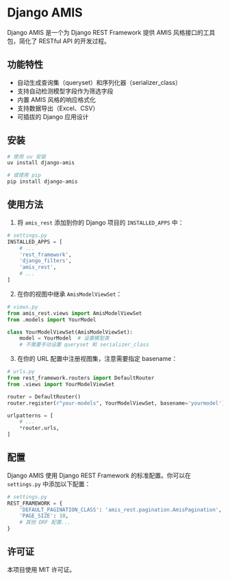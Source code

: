 # Django AMIS

Django AMIS 是一个为 Django REST Framework 提供 AMIS 风格接口的工具包，简化了 RESTful API 的开发过程。

## 功能特性

- 自动生成查询集（queryset）和序列化器（serializer_class）
- 支持自动检测模型字段作为筛选字段
- 内置 AMIS 风格的响应格式化
- 支持数据导出（Excel、CSV）
- 可插拔的 Django 应用设计

## 安装

```bash
# 使用 uv 安装
uv install django-amis

# 或使用 pip
pip install django-amis
```

## 使用方法

1. 将 `amis_rest` 添加到你的 Django 项目的 `INSTALLED_APPS` 中：

```python
# settings.py
INSTALLED_APPS = [
    # ...
    'rest_framework',
    'django_filters',
    'amis_rest',
    # ...
]
```

2. 在你的视图中继承 `AmisModelViewSet`：

```python
# views.py
from amis_rest.views import AmisModelViewSet
from .models import YourModel

class YourModelViewSet(AmisModelViewSet):
    model = YourModel  # 设置模型类
    # 不需要手动设置 queryset 和 serializer_class
```

3. 在你的 URL 配置中注册视图集，注意需要指定 basename：

```python
# urls.py
from rest_framework.routers import DefaultRouter
from .views import YourModelViewSet

router = DefaultRouter()
router.register(r"your-models", YourModelViewSet, basename='yourmodel')

urlpatterns = [
    # ...
    *router.urls,
]
```

## 配置

Django AMIS 使用 Django REST Framework 的标准配置。你可以在 `settings.py` 中添加以下配置：

```python
# settings.py
REST_FRAMEWORK = {
    'DEFAULT_PAGINATION_CLASS': 'amis_rest.pagination.AmisPagination',
    'PAGE_SIZE': 10,
    # 其他 DRF 配置...
}
```

## 许可证

本项目使用 MIT 许可证。